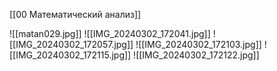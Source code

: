 [[00 Математический анализ]]

![[matan029.jpg]]
![[IMG_20240302_172041.jpg]]
![[IMG_20240302_172057.jpg]]
![[IMG_20240302_172103.jpg]]
![[IMG_20240302_172115.jpg]]
![[IMG_20240302_172122.jpg]]
